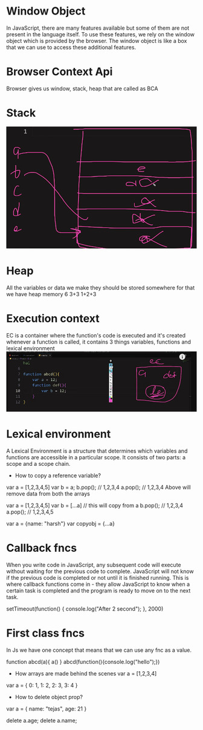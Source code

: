 # Window Object
In JavaScript, there are many features available but some of them are not present in the language itself. To use these features, we rely on the window object which is provided by the browser. The window object is like a box that we can use to access these additional features.


# Browser Context Api
Browser gives us window, stack, heap that are called as BCA


# Stack
![Alt text](image.png)


# Heap
All the variables or data we make they should be stored somewhere for that we have heap memory
6
3+3
1+2+3


# Execution context
EC is a container where the function's code is executed and it's created whenever a function is called, it contains 3 things variables, functions and lexical environment
![Alt text](image-1.png)


# Lexical environment
A Lexical Environment is a structure that determines which variables and functions are accessible in a particular scope. It consists of two parts: a scope and a scope chain.


- How to copy a reference variable?

var a = [1,2,3,4,5]
var b = a;
b.pop(); // 1,2,3,4
a.pop(); // 1,2,3,4
Above will remove data from both the arrays

var a = [1,2,3,4,5]
var b = [...a]  // this will copy from a
b.pop(); // 1,2,3,4
a.pop(); // 1,2,3,4,5

var a = {name: "harsh"}
var copyobj = {...a}


# Callback fncs
When you write code in JavaScript, any subsequent code will execute without waiting for the previous code to complete. JavaScript will not know if the previous code is completed or not until it is finished running. This is where callback functions come in - they allow JavaScript to know when a certain task is completed and the program is ready to move on to the next task.

setTimeout(function() {
    console.log("After 2 second");
}, 2000)


# First class fncs
In Js we have one concept that means that we can use any fnc as a value.

function abcd(a){
    a()
}
abcd(function(){console.log("hello");})


- How arrays are made behind the scenes
var a = [1,2,3,4]

var a = {
    0: 1,
    1: 2,
    2: 3,
    3: 4
}


- How to delete object prop?

var a = {
    name: "tejas",
    age: 21
}

delete a.age;
delete a.name;